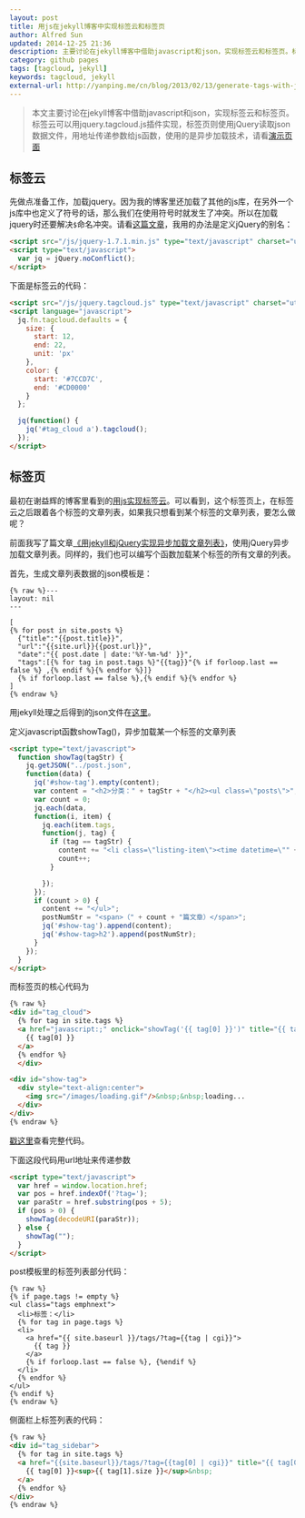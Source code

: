 ```yaml
---
layout: post
title: 用js在jekyll博客中实现标签云和标签页
author: Alfred Sun
updated: 2014-12-25 21:36
description: 主要讨论在jekyll博客中借助javascript和json，实现标签云和标签页。标签云可以用jquery.tagcloud.js插件实现，标签页则使用jQuery读取json数据文件，用地址传递参数给js函数，使用的是异步加载技术
category: github pages
tags: [tagcloud, jekyll]
keywords: tagcloud, jekyll
external-url: http://yanping.me/cn/blog/2013/02/13/generate-tags-with-js-in-jekyll-blog/
---
```


> 本文主要讨论在jekyll博客中借助javascript和json，实现标签云和标签页。标签云可以用jquery.tagcloud.js插件实现，标签页则使用jQuery读取json数据文件，用地址传递参数给js函数，使用的是异步加载技术，请看[演示页面](http://art.yanping.me/tags/)


## 标签云

先做点准备工作，加载jquery。因为我的博客里还加载了其他的js库，在另外一个js库中也定义了符号的话，那么我们在使用符号时就发生了冲突。所以在加载jquery时还要解决`$`命名冲突。请看[这篇文章](http://www.cnblogs.com/RascallySnake/archive/2010/05/07/1729417.html)，我用的办法是定义jQuery的别名：

```html
<script src="/js/jquery-1.7.1.min.js" type="text/javascript" charset="utf-8"></script>
<script type="text/javascript">
  var jq = jQuery.noConflict();
</script>
```

<!--more-->

下面是标签云的代码：

```html
<script src="/js/jquery.tagcloud.js" type="text/javascript" charset="utf-8"></script>
<script language="javascript">
  jq.fn.tagcloud.defaults = {
    size: {
      start: 12,
      end: 22,
      unit: 'px'
    },
    color: {
      start: '#7CCD7C',
      end: '#CD0000'
    }
  };

  jq(function() {
    jq('#tag_cloud a').tagcloud();
  });
</script>
```


## 标签页

最初在谢益辉的博客里看到的[用js实现标签云](http://yihui.name/cn/tags/)。可以看到，这个标签页上，在标签云之后跟着各个标签的文章列表，如果我只想看到某个标签的文章列表，要怎么做呢？

前面我写了篇文章[《用jekyll和jQuery实现异步加载文章列表》](http://alfred-sun.github.io/blog/2014/12/11/jekykll-jquery-asyn-load/)，使用jQuery异步加载文章列表。同样的，我们也可以编写个函数加载某个标签的所有文章的列表。

首先，生成文章列表数据的json模板是：

```
{% raw %}---
layout: nil
---

[
{% for post in site.posts %}
  {"title":"{{post.title}}",
  "url":"{{site.url}}{{post.url}}",
  "date":"{{ post.date | date:'%Y-%m-%d' }}",
  "tags":[{% for tag in post.tags %}"{{tag}}"{% if forloop.last == false %} ,{% endif %}{% endfor %}]}
  {% if forloop.last == false %},{% endif %}{% endfor %}
]
{% endraw %}
```

用jekyll处理之后得到的json文件在[这里](http://art.yanping.me/post.json)。

定义javascript函数showTag()，异步加载某一个标签的文章列表

```html
<script type="text/javascript">
  function showTag(tagStr) {
    jq.getJSON("../post.json",
    function(data) {
      jq('#show-tag').empty(content);
      var content = "<h2>分类：" + tagStr + "</h2><ul class=\"posts\">";
      var count = 0;
      jq.each(data,
      function(i, item) {
        jq.each(item.tags,
        function(j, tag) {
          if (tag == tagStr) {
            content += "<li class=\"listing-item\"><time datetime=\"" + item.date + "\">" + item.date + "</time><a href=\"" + item.url + "\">" + item.title + "</a></li>";
            count++;
          }

        });
      });
      if (count > 0) {
        content += "</ul>";
        postNumStr = "<span>（" + count + "篇文章）</span>";
        jq('#show-tag').append(content);
        jq('#show-tag>h2').append(postNumStr);
      }
    });
  }
</script>
```

而标签页的核心代码为

```html
{% raw %}
<div id="tag_cloud">
  {% for tag in site.tags %}
  <a href="javascript:;" onclick="showTag('{{ tag[0] }}')" title="{{ tag[0] }}" rel="{{ tag[1].size }}">
    {{ tag[0] }}
  </a>
  {% endfor %}
  </div>

<div id="show-tag">
  <div style="text-align:center">
    <img src="/images/loading.gif"/>&nbsp;&nbsp;loading...
  </div>
</div>
{% endraw %}
```

[戳这里](https://raw.github.com/yanping/art/gh-pages/tags/index.html)查看完整代码。

下面这段代码用url地址来传递参数

```html
<script type="text/javascript">
  var href = window.location.href;
  var pos = href.indexOf('?tag=');
  var paraStr = href.substring(pos + 5);
  if (pos > 0) {
    showTag(decodeURI(paraStr));
  } else {
    showTag("");
  }
</script>
```

post模板里的标签列表部分代码：

```
{% raw %}
{% if page.tags != empty %}
<ul class="tags emphnext">
  <li>标签：</li>
  {% for tag in page.tags %}
  <li>
    <a href="{{ site.baseurl }}/tags/?tag={{tag | cgi}}">
      {{ tag }}
    </a>
    {% if forloop.last == false %}, {%endif %}
  </li>
  {% endfor %}
</ul>
{% endif %}
{% endraw %}
```

侧面栏上标签列表的代码：

```html
{% raw %}
<div id="tag_sidebar">
  {% for tag in site.tags %}
  <a href="{{site.baseurl}}/tags/?tag={{tag[0] | cgi}}" title="{{ tag[0] }}">
    {{ tag[0] }}<sup>{{ tag[1].size }}</sup>&nbsp;
  </a>
  {% endfor %}
</div>
{% endraw %}
```



